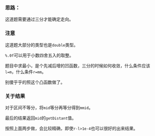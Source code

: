 ### 思路：

这道题需要通过三分才能确定走向。

### 注意

这道题大部分的类型也是`double`类型。

`%.0f`可以用于小数四舍五入的取整。

题目中求最小，是个先减后增的凹函数，三分的时候如何收敛，什么条件应该`l=m`，什么条件`r=mm`。

 别傻乎乎的照这个凸函数做了。

### 关于结果

对于区间不等分，将`mid`等分再等分得到`mmid`。

最后的结果返回`mid`的`getDistant`值。

按照上面两步做，会比较精确，即使`r-l>1e-4`也可以很好的出来结果。
